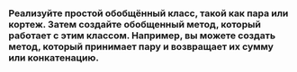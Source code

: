 ### Реализуйте простой обобщённый класс, такой как пара или кортеж. Затем создайте обобщенный метод, который работает с этим классом. Например, вы можете создать метод, который принимает пару и возвращает их сумму или конкатенацию.